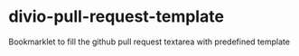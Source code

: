 divio-pull-request-template
===========================

Bookmarklet to fill the github pull request textarea with predefined template
